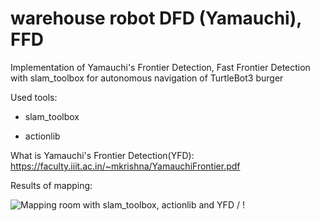 # warehouse robot DFD (Yamauchi), FFD

Implementation of Yamauchi's Frontier Detection, Fast Frontier Detection with slam_toolbox for autonomous navigation of TurtleBot3 burger

Used tools:

  - slam_toolbox

  - actionlib

What is Yamauchi's Frontier Detection(YFD): https://faculty.iiit.ac.in/~mkrishna/YamauchiFrontier.pdf

Results of mapping:

![Mapping room with slam_toolbox, actionlib and YFD](YFD.gif) / ! [](YFD.gif)
